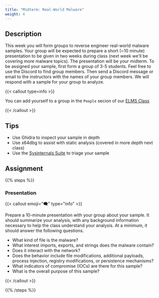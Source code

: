```yaml
---
title: "Midterm: Real-World Malware"
weight: 4
---
```


## Description

This week you will form groups to reverse engineer real-world malware samples.
Your group will be expected to prepare a short (~10 minute) presentation to be
given in two weeks during class (next week we'll be covering more malware
topics). The presentation will be your midterm. To be assigned your sample,
first form a group of 3-5 students. Feel free to use the Discord to find group
members. Then send a Discord message or email to the instructors with the names
of your group members. We will respond with a sample for your group to analyze.

{{< callout type=info >}}

You can add yourself to a group in the `People` secion of our
[ELMS Class](https://umd.instructure.com/courses/1374508/groups#tab-106948)

{{< /callout >}}

## Tips

- Use Ghidra to inspect your sample in depth
- Use x64dbg to assist with static analysis (covered in more depth next class)
- Use the [Sysinternals Suite](https://learn.microsoft.com/en-us/sysinternals/)
  to triage your sample

## Assignment

{{% steps %}}

### Presentation

{{< callout emoji="🗨️" type="info" >}}

Prepare a 10-minute presentation with your group about your sample. It should
summarize your analysis, with any background information necessary to help the
class understand your analysis. At a minimum, it should answer the following
questions.

- What kind of file is the malware?
- What interest imports, exports, and strings does the malware contain?
- Does it interact with the network?
- Does the behavior include file modifications, additional payloads, process
  injection, registry modifications, or persistence mechanisms?
- What indicators of compromise (IOCs) are there for this sample?
- What is the overall purpose of this sample?

{{< /callout >}}

{{% /steps %}}
